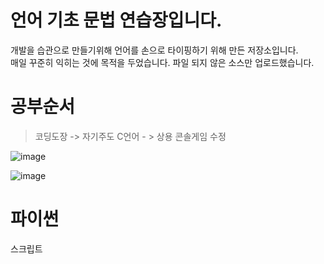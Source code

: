 
# 언어 기초 문법 연습장입니다.

개발을 습관으로 만들기위해 언어를 손으로 타이핑하기 위해 만든 저장소입니다.  
매일 꾸준히 익히는 것에 목적을 두었습니다. 파일 되지 않은 소스만 업로드했습니다. 

# 공부순서
> 코딩도장 -> 자기주도 C언어 - > 상용 콘솔게임 수정

![image](https://user-images.githubusercontent.com/58841571/115165327-4aa33980-a0e8-11eb-927f-94ce18f2c07e.png)


![image](https://user-images.githubusercontent.com/58841571/115165337-5bec4600-a0e8-11eb-9686-f262e1532b07.png)


# 파이썬

스크립트 
